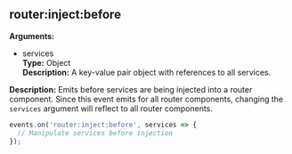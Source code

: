 ## router:inject:before

**Arguments:**
  - services  
    **Type:** Object  
    **Description:** A key-value pair object with references to all services.

**Description:** Emits before services are being injected into a router component. Since this event emits for all router components, changing the `services` argument will reflect to all router components.

```ts
events.on('router:inject:before', services => {
  // Manipulate services before injection
});
```
